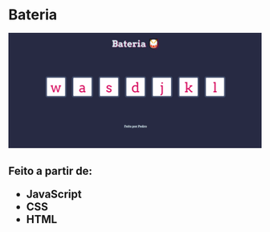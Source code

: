 <h1>Bateria</h1>
<img src="./image.png">
<h2> Feito a partir de:
  <ul>
    <li>JavaScript</li>
    <li>CSS</li>
    <li>HTML</li>
  </ul>
</h2>
